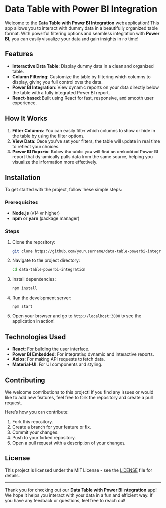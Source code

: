# Data Table with Power BI Integration

Welcome to the **Data Table with Power BI Integration** web application! This app allows you to interact with dummy data in a beautifully organized table format. With powerful filtering options and seamless integration with **Power BI**, you can easily visualize your data and gain insights in no time!

## Features

- **Interactive Data Table**: Display dummy data in a clean and organized table.
- **Column Filtering**: Customize the table by filtering which columns to display, giving you full control over the data.
- **Power BI Integration**: View dynamic reports on your data directly below the table with a fully integrated Power BI report.
- **React-based**: Built using React for fast, responsive, and smooth user experience.

## How It Works

1. **Filter Columns**: You can easily filter which columns to show or hide in the table by using the filter options.
2. **View Data**: Once you've set your filters, the table will update in real time to reflect your choices.
3. **Power BI Reports**: Below the table, you will find an embedded Power BI report that dynamically pulls data from the same source, helping you visualize the information more effectively.

## Installation

To get started with the project, follow these simple steps:

### Prerequisites
- **Node.js** (v14 or higher)
- **npm** or **yarn** (package manager)

### Steps

1. Clone the repository:
    ```bash
    git clone https://github.com/yourusername/data-table-powerbi-integration.git
    ```

2. Navigate to the project directory:
    ```bash
    cd data-table-powerbi-integration
    ```

3. Install dependencies:
    ```bash
    npm install
    ```

4. Run the development server:
    ```bash
    npm start
    ```

5. Open your browser and go to `http://localhost:3000` to see the application in action!

## Technologies Used

- **React**: For building the user interface.
- **Power BI Embedded**: For integrating dynamic and interactive reports.
- **Axios**: For making API requests to fetch data.
- **Material-UI**: For UI components and styling.

## Contributing

We welcome contributions to this project! If you find any issues or would like to add new features, feel free to fork the repository and create a pull request. 

Here’s how you can contribute:
1. Fork this repository.
2. Create a branch for your feature or fix.
3. Commit your changes.
4. Push to your forked repository.
5. Open a pull request with a description of your changes.

## License

This project is licensed under the MIT License - see the [LICENSE](LICENSE) file for details.

---

Thank you for checking out our **Data Table with Power BI Integration** app! We hope it helps you interact with your data in a fun and efficient way. If you have any feedback or questions, feel free to reach out!
